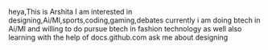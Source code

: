 heya,This is Arshita 
I am interested in designing,Ai/Ml,sports,coding,gaming,debates
currently i am doing btech in Ai/Ml and willing to do pursue btech in fashion technology as well
also learning with the help of docs.github.com
ask me about designing 
